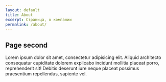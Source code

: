 ```yaml
---
layout: default
title: About
excerpt: Страница, о компании
permalink: /about/
---
```


<h2>Page second</h2>
<p>Lorem ipsum dolor sit amet, consectetur adipisicing elit. Aliquid architecto consequatur cupiditate dolorem explicabo incidunt mollitia placeat porro, reprehenderit sit! Debitis deserunt iure neque placeat possimus praesentium repellendus, sapiente vel.</p>